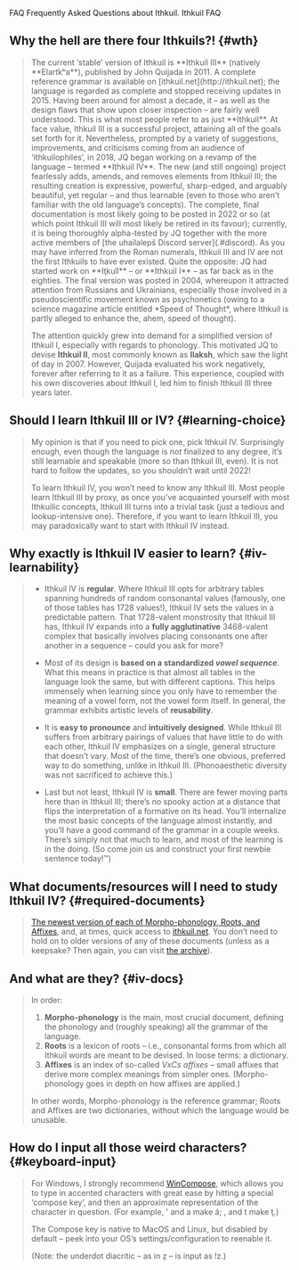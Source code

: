 FAQ
Frequently Asked Questions about Ithkuil.
Ithkuil FAQ

## Why the hell are there four Ithkuils?! {#wth}

> <span id="iii" />
> The current ‘stable’ version of Ithkuil is **Ithkuil III** (natively
> **Elartkʰa**), published by John Quijada in 2011. A complete reference
> grammar is available on [ithkuil.net](http://ithkuil.net); the
> language is regarded as complete and stopped receiving updates in
> 2015. Having been around for almost a decade, it – as well as the
> design flaws that show upon closer inspection – are fairly well
> understood. This is what most people refer to as just **Ithkuil**.
>
> <span id="iv" />
> At face value, Ithkuil III is a successful project, attaining all of
> the goals set forth for it. Nevertheless, prompted by a variety of
> suggestions, improvements, and criticisms coming from an audience of
> ‘ithkuilophiles’, in 2018, JQ began working on a revamp of the
> language – termed **Ithkuil IV**. The new (and still ongoing) project
> fearlessly adds, amends, and removes elements from Ithkuil III; the
> resulting creation is expressive, powerful, sharp-edged, and arguably
> beautiful, yet regular – and thus learnable (even to those who aren’t
> familiar with the old language’s concepts). The complete, final
> documentation is most likely going to be posted in 2022 or so (at
> which point Ithkuil III will most likely be retired in its favour);
> currently, it is being thoroughly alpha-tested by JQ together with the
> more active members of [the uhailalepš Discord server](.#discord).
>
> <span id="historic" />
> As you may have inferred from the Roman numerals, Ithkuil III and IV
> are not the first Ithkuils to have ever existed. Quite the opposite:
> JQ had started work on **Iţkuîl** – or **Ithkuil I** – as far back as
> in the eighties. The final version was posted in 2004, whereupon it
> attracted attention from Russians and Ukrainians, especially those
> involved in a pseudoscientific movement known as psychonetics (owing
> to a science magazine article entitled *Speed of Thought*, where
> Ithkuil is partly alleged to enhance the, ahem, speed of thought).
>
> The attention quickly grew into demand for a simplified version of
> Ithkuil I, especially with regards to phonology. This motivated JQ to
> devise **Ithkuil II**, most commonly known as **Ilaksh**, which saw
> the light of day in 2007. However, Quijada evaluated his work
> negatively, forever after referring to it as a failure. This
> experience, coupled with his own discoveries about Ithkuil I, led him
> to finish Ithkuil III three years later.

## Should I learn Ithkuil III or IV? {#learning-choice}

> My opinion is that if you need to pick one, pick Ithkuil IV.
> Surprisingly enough, even though the language is *not* finalized to
> any degree, it’s still learnable and speakable (more so than Ithkuil
> III, even). It is not hard to follow the updates, so you shouldn’t
> wait until 2022!
>
> To learn Ithkuil IV, you won’t need to know any Ithkuil III. Most
> people learn Ithkuil III by proxy, as once you’ve acquainted yourself
> with most Ithkuilic concepts, Ithkuil III turns into a trivial task
> (just a tedious and lookup-intensive one). Therefore, if you want to
> learn Ithkuil III, you may paradoxically want to start with Ithkuil IV
> instead.

## Why exactly is Ithkuil IV easier to learn? {#iv-learnability}

> -   Ithkuil IV is **regular**. Where Ithkuil III opts for arbitrary
>     tables spanning hundreds of random consonantal values (famously,
>     one of those tables has 1728 values!), Ithkuil IV sets the values
>     in a predictable pattern. That 1728-valent monstrosity that
>     Ithkuil III has, Ithkuil IV expands into a **fully agglutinative**
>     3468-valent complex that basically involves placing consonants one
>     after another in a sequence – could you ask for more?
>
> -   Most of its design is **based on a standardized *vowel
>     sequence***. What this means in practice is that almost all tables
>     in the language look the same, but with different captions. This
>     helps immensely when learning since you only have to remember the
>     meaning of a vowel form, not the vowel form itself. In general,
>     the grammar exhibits artistic levels of **reusability**.
>
> -   It is **easy to pronounce** and **intuitively designed**. While
>     Ithkuil III suffers from arbitrary pairings of values that have
>     little to do with each other, Ithkuil IV emphasizes on a single,
>     general structure that doesn’t vary. Most of the time, there’s one
>     obvious, preferred way to do something, unlike in Ithkuil III.
>     (Phonoaesthetic diversity was not sacrificed to achieve this.)
>
> -   Last but not least, Ithkuil IV is **small**. There are fewer
>     moving parts here than in Ithkuil III; there’s no spooky action at
>     a distance that flips the interpretation of a formative on its
>     head. You’ll internalize the most basic concepts of the language
>     almost instantly, and you’ll have a good command of the grammar in
>     a couple weeks. There’s simply not that much to learn, and most of
>     the learning is in the doing. (So come join us and construct your
>     first newbie sentence today!™)

## What documents/resources will I need to study Ithkuil IV? {#required-documents}

> [The newest version of each of Morpho-phonology, Roots, and
> Affixes](https://www.reddit.com/r/Ithkuil/comments/j5i75b/most_recent_design_documents/),
> and, at times, quick access to [ithkuil.net](http://ithkuil.net). You
> don’t need to hold on to older versions of any of these documents
> (unless as a keepsake? Then again, you can visit [the
> archive](4/archive/)).

## And what are they? {#iv-docs}

> In order:
>
> 1.  **Morpho-phonology** is the main, most crucial document, defining
>     the phonology and (roughly speaking) all the grammar of the
>     language.
> 2.  **Roots** is a lexicon of roots – i.e., consonantal forms from
>     which all Ithkuil words are meant to be devised. In loose terms: a
>     dictionary.
> 3.  **Affixes** is an index of so-called *VxCs affixes* – small
>     affixes that derive more complex meanings from simpler ones.
>     (Morpho-phonology goes in depth on how affixes are applied.)
>
> In other words, Morpho-phonology is the reference grammar; Roots and
> Affixes are two dictionaries, without which the language would be
> unusable.

## How do I input all those weird characters? {#keyboard-input}

> For Windows, I strongly recommend
> [WinCompose](http://wincompose.info/), which allows you to type in
> accented characters with great ease by hitting a special ‘compose
> key’, and then an approximate representation of the character in
> question. (For example, ' and a make á; , and t make ţ.)
>
> The Compose key is native to MacOS and Linux, but disabled by default
> – peek into your OS’s settings/configuration to reenable it.
>
> (Note: the underdot diacritic – as in ẓ – is input as !z.)
